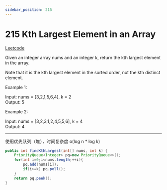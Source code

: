 ```yaml
---
sidebar_position: 215
---
```


# 215 Kth Largest Element in an Array

[Leetcode](https://leetcode.com/problems/kth-largest-element-in-an-array/)


Given an integer array nums and an integer k, return the kth largest element in the array.

Note that it is the kth largest element in the sorted order, not the kth distinct element.

 

Example 1:

Input: nums = [3,2,1,5,6,4], k = 2  
Output: 5  

Example 2:

Input: nums = [3,2,3,1,2,4,5,5,6], k = 4  
Output: 4  

---

使用优先队列（堆），时间复杂度 o(log n * log k)

```java
public int findKthLargest(int[] nums, int k) {
    PriorityQueue<Integer> pq=new PriorityQueue<>();
    for(int i=0;i<nums.length;++i){
        pq.add(nums[i]);
        if(i>=k) pq.poll();
    }
    return pq.peek();
}
```